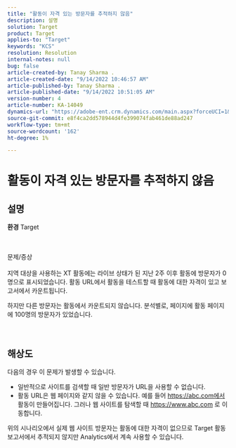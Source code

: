 ```yaml
---
title: "활동이 자격 있는 방문자를 추적하지 않음"
description: 설명
solution: Target
product: Target
applies-to: "Target"
keywords: "KCS"
resolution: Resolution
internal-notes: null
bug: false
article-created-by: Tanay Sharma .
article-created-date: "9/14/2022 10:46:57 AM"
article-published-by: Tanay Sharma .
article-published-date: "9/14/2022 10:51:05 AM"
version-number: 4
article-number: KA-14049
dynamics-url: "https://adobe-ent.crm.dynamics.com/main.aspx?forceUCI=1&pagetype=entityrecord&etn=knowledgearticle&id=eb27b88a-1a34-ed11-9db1-002248086735"
source-git-commit: e8f4ca2dd578944d4fe399074fab461de88ad247
workflow-type: tm+mt
source-wordcount: '162'
ht-degree: 1%

---
```


# 활동이 자격 있는 방문자를 추적하지 않음

## 설명

<b>환경</b>
Target


<br><br>문제/증상<br><br>
지역 대상을 사용하는 XT 활동에는 라이브 상태가 된 지난 2주 이후 활동에 방문자가 0명으로 표시되었습니다. 활동 URL에서 활동을 테스트할 때 활동에 대한 자격이 있고 보고서에서 카운트됩니다.



하지만 다른 방문자는 활동에서 카운트되지 않습니다. 분석별로, 페이지에 활동 페이지에 100명의 방문자가 있었습니다.
<br><br> <br>

## 해상도


다음의 경우 이 문제가 발생할 수 있습니다.

- 일반적으로 사이트를 검색할 때 일반 방문자가 URL을 사용할 수 없습니다.
- 활동 URL은 웹 페이지와 같지 않을 수 있습니다. 예를 들어 https://abc.com에서 활동이 만들어집니다. 그러나 웹 사이트를 탐색할 때 https://www.abc.com 로 이동합니다.


위의 시나리오에서 실제 웹 사이트 방문자는 활동에 대한 자격이 없으므로 Target 활동 보고서에서 추적되지 않지만 Analytics에서 계속 사용할 수 있습니다.
